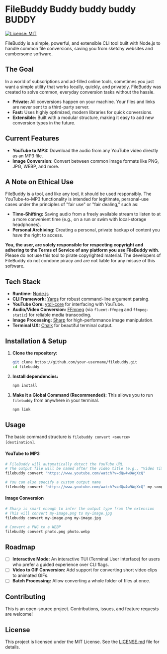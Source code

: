 # FileBuddy Buddy buddy buddy  BUDDY

[![License: MIT](https://img.shields.io/badge/License-MIT-yellow.svg)](https://opensource.org/licenses/MIT)

FileBuddy is a simple, powerful, and extensible CLI tool built with Node.js to handle common file conversions, saving you from sketchy websites and cumbersome software.

## The Goal

In a world of subscriptions and ad-filled online tools, sometimes you just want a simple utility that works locally, quickly, and privately. FileBuddy was created to solve common, everyday conversion tasks without the hassle.

-   **Private:** All conversions happen on your machine. Your files and links are never sent to a third-party server.
-   **Fast:** Uses highly optimized, modern libraries for quick conversions.
-   **Extensible:** Built with a modular structure, making it easy to add new conversion types in the future.

## Current Features

-   **YouTube to MP3:** Download the audio from any YouTube video directly as an MP3 file.
-   **Image Conversion:** Convert between common image formats like PNG, JPG, WEBP, and more.

## A Note on Ethical Use

FileBuddy is a tool, and like any tool, it should be used responsibly. The YouTube-to-MP3 functionality is intended for legitimate, personal-use cases under the principles of "fair use" or "fair dealing," such as:

-   **Time-Shifting:** Saving audio from a freely available stream to listen to at a more convenient time (e.g., on a run or swim with local-storage headphones).
-   **Personal Archiving:** Creating a personal, private backup of content you have the right to access.

**You, the user, are solely responsible for respecting copyright and adhering to the Terms of Service of any platform you use FileBuddy with.** Please do not use this tool to pirate copyrighted material. The developers of FileBuddy do not condone piracy and are not liable for any misuse of this software.

## Tech Stack

-   **Runtime:** [Node.js](https://nodejs.org/)
-   **CLI Framework:** [Yargs](https://yargs.js.org/) for robust command-line argument parsing.
-   **YouTube Core:** [ytdl-core](https://github.com/fent/node-ytdl-core) for interfacing with YouTube.
-   **Audio/Video Conversion:** [FFmpeg](https://ffmpeg.org/) (via `fluent-ffmpeg` and `ffmpeg-static`) for reliable media transcoding.
-   **Image Processing:** [Sharp](https://sharp.pixelplumbing.com/) for high-performance image manipulation.
-   **Terminal UX:** [Chalk](https://github.com/chalk/chalk) for beautiful terminal output.

## Installation & Setup

1.  **Clone the repository:**
    ```bash
    git clone https://github.com/your-username/filebuddy.git
    cd filebuddy
    ```

2.  **Install dependencies:**
    ```bash
    npm install
    ```

3.  **Make it a Global Command (Recommended):**
    This allows you to run `filebuddy` from anywhere in your terminal.
    ```bash
    npm link
    ```

## Usage

The basic command structure is `filebuddy convert <source> [destination]`.

#### YouTube to MP3

```bash
# FileBuddy will automatically detect the YouTube URL
# The output file will be named after the video title (e.g., "Video Title.mp3")
filebuddy convert "https://www.youtube.com/watch?v=dQw4w9WgXcQ"

# You can also specify a custom output name
filebuddy convert "https://www.youtube.com/watch?v=dQw4w9WgXcQ" my-song.mp3
```

#### Image Conversion

```bash
# Sharp is smart enough to infer the output type from the extension
# This will convert my-image.png to my-image.jpg
filebuddy convert my-image.png my-image.jpg

# Convert a PNG to a WEBP
filebuddy convert photo.png photo.webp
```

## Roadmap

-   [ ] **Interactive Mode:** An interactive TUI (Terminal User Interface) for users who prefer a guided experience over CLI flags.
-   [ ] **Video to GIF Conversion:** Add support for converting short video clips to animated GIFs.
-   [ ] **Batch Processing:** Allow converting a whole folder of files at once.

## Contributing

This is an open-source project. Contributions, issues, and feature requests are welcome!

## License

This project is licensed under the MIT License. See the [LICENSE.md](LICENSE.md) file for details.